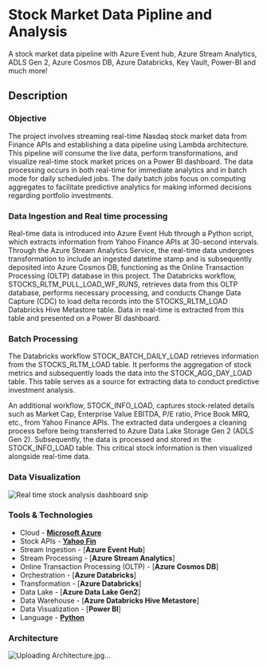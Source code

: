 # Stock Market Data Pipline and Analysis

A stock market data pipeline with Azure Event hub, Azure Stream Analytics, ADLS Gen 2, Azure Cosmos DB, Azure Databricks, Key Vault, Power-BI and much more!

## Description

### Objective

The project involves streaming real-time Nasdaq stock market data from Finance APIs and establishing a data pipeline using Lambda architecture. This pipeline will consume the live data, perform transformations, and visualize real-time stock market prices on a Power BI dashboard. The data processing occurs in both real-time for immediate analytics and in batch mode for daily scheduled jobs. The daily batch jobs focus on computing aggregates to facilitate predictive analytics for making informed decisions regarding portfolio investments.

### Data Ingestion and Real time processing

Real-time data is introduced into Azure Event Hub through a Python script, which extracts information from Yahoo Finance APIs at 30-second intervals. Through the Azure Stream Analytics Service, the real-time data undergoes transformation to include an ingested datetime stamp and is subsequently deposited into Azure Cosmos DB, functioning as the Online Transaction Processing (OLTP) database in this project. The Databricks workflow, STOCKS_RLTM_PULL_LOAD_WF_RUNS, retrieves data from this OLTP database, performs necessary processing, and conducts Change Data Capture (CDC) to load delta records into the STOCKS_RLTM_LOAD Databricks Hive Metastore table. Data in real-time is extracted from this table and presented on a Power BI dashboard.

### Batch Processing

The Databricks workflow STOCK_BATCH_DAILY_LOAD retrieves information from the STOCKS_RLTM_LOAD table. It performs the aggregation of stock metrics and subsequently loads the data into the STOCK_AGG_DAY_LOAD table. This table serves as a source for extracting data to conduct predictive investment analysis. 

An additional workflow, STOCK_INFO_LOAD, captures stock-related details such as Market Cap, Enterprise Value EBITDA, P/E ratio, Price Book MRQ, etc., from Yahoo Finance APIs. The extracted data undergoes a cleaning process before being transferred to Azure Data Lake Storage Gen 2 (ADLS Gen 2). Subsequently, the data is processed and stored in the STOCK_INFO_LOAD table. This critical stock information is then visualized alongside real-time data.

### Data Visualization

![Real time stock analysis dashboard snip](https://github.com/neelpdesai/Stock-Market-Data-Pipeline-and-Analysis/assets/137664550/209a618f-273b-493c-b1b6-af45499c6d21)


### Tools & Technologies

- Cloud - [**Microsoft Azure**](https://azure.microsoft.com/)
- Stock APIs - [**Yahoo Fin**](https://developer.yahoo.com/api/)
- Stream Ingestion - [**Azure Event Hub**]
- Stream Processing - [**Azure Stream Analytics**]
- Online Transaction Processing (OLTP) - [**Azure Cosmos DB**]
- Orchestration - [**Azure Databricks**]
- Transformation - [**Azure Databricks**]
- Data Lake - [**Azure Data Lake Gen2**]
- Data Warehouse - [**Azure Databricks Hive Metastore**]
- Data Visualization - [**Power BI**]
- Language - [**Python**](https://www.python.org)

### Architecture

![Uploading Architecture.jpg…]()

